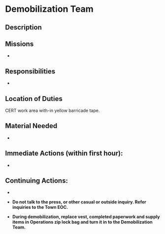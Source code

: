 # Demobilization Team

## **Description**



## **Missions**

* 
## **Responsibilities**

* 
## **Location of Duties**

CERT work area with-in yellow barricade tape.

## **Material Needed**

* 
## **Immediate Actions \(within first hour\):**

* 
## **Continuing Actions:**

* 
* **Do not talk to the press, or other casual or outside inquiry. Refer inquiries to the Town EOC.**

* **During demobilization, replace vest, completed paperwork and supply items in Operations zip lock bag and turn it in to the Demobilization Team.**



